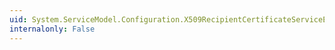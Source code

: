 ```yaml
---
uid: System.ServiceModel.Configuration.X509RecipientCertificateServiceElement.#ctor
internalonly: False
---
```

